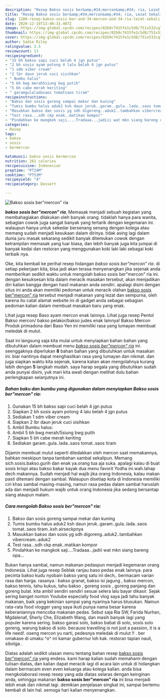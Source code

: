 ```yaml
---
description: "Resep Bakso sosis ber&amp;#34;mercon&amp;#34; ria, Lezat Sekali"
title: "Resep Bakso sosis ber&amp;#34;mercon&amp;#34; ria, Lezat Sekali"
slug: 1280-resep-bakso-sosis-ber-and-34-mercon-and-34-ria-lezat-sekali
date: 2020-12-16T13:40:33.487Z
image: https://img-global.cpcdn.com/recipes/02b9c7415fe1c5d8/751x532cq70/bakso-sosis-bermercon-ria-foto-resep-utama.jpg
thumbnail: https://img-global.cpcdn.com/recipes/02b9c7415fe1c5d8/751x532cq70/bakso-sosis-bermercon-ria-foto-resep-utama.jpg
cover: https://img-global.cpcdn.com/recipes/02b9c7415fe1c5d8/751x532cq70/bakso-sosis-bermercon-ria-foto-resep-utama.jpg
author: Sadie Riley
ratingvalue: 3.5
reviewcount: 13
recipeingredient:
- "15 bh bakso sapi cuci belah 4 jgn putus"
- "2 bh sosis ayam potong 4 lalu belah 4 jgn putus"
- "1 sdm viber cream"
- "2 lbr daun jeruk cuci sisihkan"
- " Bumbu halus"
- "5 bh bwg merah5siung bwg putih"
- "5 bh cabe merah keriting"
- " garamgulaladasaos tomatsaos tiram"
recipeinstructions:
- "Bakso dan sosis goreng sampai mekar dan kuning"
- "Tumis bumbu halus aduk2 ksh daun jeruk..garam..gula..lada..saos tomat..saos tiram..ksh airseckpnya"
- "Masukkan bakso dan sosis yg sdh digoreng..aduk2..tambahkan vibercream..aduk2"
- "Test rasa...sdh ckp enak..matikan kompor"
- "Pindahkan ke mangkok saji....Tradaaa...jadiii wat mkn siang bareng opa..."
categories:
- Resep
tags:
- bakso
- sosis
- bermercon

katakunci: bakso sosis bermercon 
nutrition: 261 calories
recipecuisine: Indonesian
preptime: "PT24M"
cooktime: "PT53M"
recipeyield: "4"
recipecategory: Dessert

---
```



![Bakso sosis ber&#34;mercon&#34; ria](https://img-global.cpcdn.com/recipes/02b9c7415fe1c5d8/751x532cq70/bakso-sosis-bermercon-ria-foto-resep-utama.jpg)

<b><i>bakso sosis ber&#34;mercon&#34; ria</i></b>, Memasak menjadi sebuah kegiatan yang membahagiakan dilakukan oleh banyak orang. tidaklah hanya para wanita, sebagian cowok juga sangat banyak yang tertarik dengan kegemaran ini. walaupun hanya untuk sekedar bersenang senang dengan kolega atau memang sudah menjadi kesukaan dalam dirinya. tidak asing lagi dalam dunia juru masak sekarang sedikit banyak ditemukan cowok dengan ketrampilan memasak yang luar biasa, dan lebih banyak juga kita jumpai di banyak kedai dan restoran yang menggunakan koki laki laki sebagai koki terbaik nya.

Oke, kita kembali ke perihal resep hidangan <i>bakso sosis ber&#34;mercon&#34; ria</i>. di setiap pekerjaan kita, bisa jadi akan terasa menyenangkan jika sejenak anda memberikan sedikit waktu untuk mengolah bakso sosis ber&#34;mercon&#34; ria ini. dengan kesuksesan kita dalam meracik masakan tersebut, akan menjadikan diri kalian bangga dengan hasil makanan anda sendiri. apalagi disini dengan situs ini anda akan memiliki pedoman untuk meracik olahan <u>bakso sosis ber&#34;mercon&#34; ria</u> tersebut menjadi makanan yang lezat dan sempurna, oleh karena itu catat alamat website ini di gadget anda sebagai sebagian pedoman kalian dalam membuat masakan baru yang enak.

Lihat juga resep Baso ayam mercon enak lainnya. Lihat juga resep Pentol Bakso mercon/ bakso pelakor/bakso judes enak lainnya! Bakso Mercon Produk primadona dari Baso Yen ini memiliki rasa yang lumayan membuat meledak di mulut.


Saat ini langsung saja kita mulai untuk menyiapkan bahan bahan yang dibutuhkan dalam membuat menu <u><i>bakso sosis ber&#34;mercon&#34; ria</i></u> ini. seenggaknya diperlukan <b>8</b> bahan bahan yang dibutuhkan untuk masakan ini. biar nantinya dapat menghasilkan rasa yang lumayan dan nikmat. dan juga siapkan waktu kita sejenak, karena kalian akan mengolahnya kurang lebih dengan <b>5</b> langkah mudah. saya harap segala yang dibutuhkan sudah anda punyai disini, yuk mari kita awali dengan melihat dulu bahan perlengkapan selanjutnya ini.

<!--inarticleads1-->

##### Bahan baku dan bumbu yang digunakan dalam menyiapkan Bakso sosis ber&#34;mercon&#34; ria:

1. Gunakan 15 bh bakso sapi cuci belah 4 jgn putus
1. Siapkan 2 bh sosis ayam potong 4 lalu belah 4 jgn putus
1. Sediakan 1 sdm viber cream
1. Siapkan 2 lbr daun jeruk cuci sisihkan
1. Ambil  Bumbu halus:
1. Ambil 5 bh bwg merah/5siung bwg putih
1. Siapkan 5 bh cabe merah keriting
1. Sediakan  garam..gula..lada..saos tomat..saos tiram


Dijamin membuat mulut seperti diledakkan oleh mercon saat memakannya, bahkan meskipun tanpa tambahan sambal sekalipun. Memang sich.sosis.bakso.gurih dan enak ya.orang tua aja suka. apalagi kalau di buat sosis krispi atau bakso bakar kayak dua menu favorit Yodha ini.wah.lahap dech makannya. Sudah menjadi hal wajib jika orang Indonesia, kalau makan pasti ditemani dengan sambal. Walaupun disetiap kota di Indonesia memiliki ciri khas sambal masing-masing, namun rasa pedas dalam sambal haruslah ada dan menjadi hukum wajib untuk orang Indonesia jika sedang bersantap siang ataupun malam. 

<!--inarticleads2-->

##### Cara mengolah Bakso sosis ber&#34;mercon&#34; ria:

1. Bakso dan sosis goreng sampai mekar dan kuning
1. Tumis bumbu halus aduk2 ksh daun jeruk..garam..gula..lada..saos tomat..saos tiram..ksh airseckpnya
1. Masukkan bakso dan sosis yg sdh digoreng..aduk2..tambahkan vibercream..aduk2
1. Test rasa...sdh ckp enak..matikan kompor
1. Pindahkan ke mangkok saji....Tradaaa...jadiii wat mkn siang bareng opa...


Bukan hanya sambal, namun makanan pedaspun menjadi kegemaran orang Indonesia. Lihat juga resep Seblak ranjau baso pedas enak lainnya. para pecinta bakso kudu nyobain bakso yang satu ini dech,. bermacam varian rasa dan harga. rasanya : bakso granat, bakso isi jagung , bakso mercon, bakso tennis, tahu kukus, tahu bakso , goreng sosis , goreng panjang dan goreng bulat. kita ambil sendiri sendiri sesuai selera lalu bayar dikasir. Sejak sering banget nonton Youtube especially food vlog saya jadi tahu banyak makanan, baik yang kekinian sampai yang nyarinya harus blusukan. Namun rata-rata food vlogger yang saya ikuti punya nama besar karena keberaniannya mencoba makanan pedas. Sebut saja Ria SW, Farida Nurhan, Mgdalenaf, Sherly Che, Elizabeth Wang, dan masih banyak lagi yang populer karena sering. bakso garasi solo, bakso babat di solo, sosis solo goreng, warung bakso di solo. because travelling is not just a passion, it is a life need!. oseng mercon yu narti, pedesnya meledak di mulut !! . ber omakase di umaku ^o^ ini kamar gubernur loh kak. restoran tapian nauli, sibolga . 

Diatas adalah sedikit ulasan menu tentang bahan resep <u>bakso sosis ber&#34;mercon&#34; ria</u> yang endess. kami harap kalian sudah memahami dengan tulisan diatas, dan kalian dapat meracik lagi di acara lain untuk di hidangkan dalam bermacam even even keluarga atau kolega kalian. anda bisa mengkolaborasi resep resep yang ada diatas selaras dengan keinginan anda, sehingga makanan <b>bakso sosis ber&#34;mercon&#34; ria</b> ini bisa menjadi lebih enak dan nikmat lagi. demikian penjelasan singkat ini, sampai bertemu kembali di lain hal. semoga hari kalian menyenangkan.

